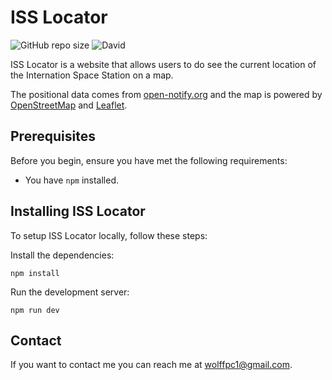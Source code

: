 # ISS Locator

![GitHub repo size](https://img.shields.io/github/repo-size/wolffpc/iss-locator)
![David](https://img.shields.io/david/wolffpc/iss-locator)


ISS Locator is a website that allows users to do see the current location of the Internation Space Station on a map.

The positional data comes from [open-notify.org](http://open-notify.org/) and the map is powered by [OpenStreetMap](https://www.openstreetmap.org) and [Leaflet](https://leafletjs.com/).

## Prerequisites

Before you begin, ensure you have met the following requirements:
* You have `npm` installed.

## Installing ISS Locator

To setup ISS Locator locally, follow these steps:

Install the dependencies:
```
npm install
```

Run the development server:
```
npm run dev
```

## Contact

If you want to contact me you can reach me at <wolffpc1@gmail.com>.
